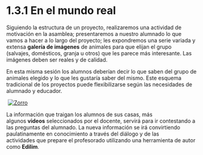 # 1.3.1 En el mundo real

Siguiendo la estructura de un proyecto, realizaremos una actividad de motivación en la asamblea; presentaremos a nuestro alumnado lo que vamos a hacer a lo largo del proyecto; les expondremos una serie variada y extensa **galería de imágenes** de animales para que elijan el grupo  (salvajes, domésticos, granja u otros) que les parece más interesante. Las imágenes deben ser reales y de calidad.

En esta misma sesión los alumnos deberían decir lo que saben del grupo de animales elegido y lo que les gustaría saber del mismo. Este esquema tradicional de los proyectos puede flexibilizarse según las necesidades de alumnado y educador.


 [![Zorro](https://farm7.staticflickr.com/6173/6206753438_d31dfb911d.jpg)](http://www.flickr.com/photos/30781035@N08/6206753438/ "Zorro por andres_aal, en Flickr")




La información que traigan los alumnos de sus casas, más algunos **videos** seleccionados por el docente, servirá para ir contestando a las preguntas del alumnado. La nueva información se irá convirtiendo paulatinamente en conocimiento a través del diálogo y de las actividades que prepare el profesorado utilizando una herramienta de autor como **Edilim**.

